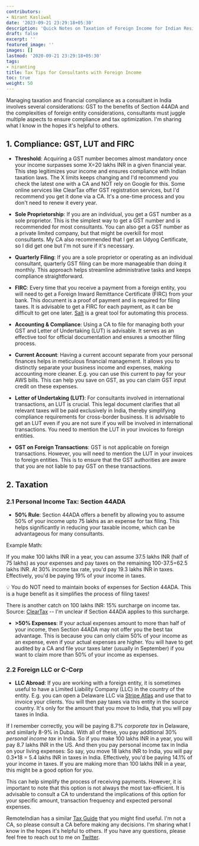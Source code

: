```yaml
---
contributors:
- Nirant Kasliwal
date: '2023-09-21 23:29:18+05:30'
description: 'Quick Notes on Taxation of Foreign Income for Indian Residents'
draft: false
excerpt: ''
featured_image: ''
images: []
lastmod: '2020-09-21 23:29:18+05:30'
tags:
- niranting
title: Tax Tips for Consultants with Foreign Income
toc: true
weight: 50
---
```


Managing taxation and financial compliance as a consultant in India involves several considerations: GST to the benefits of Section 44ADA and the complexities of foreign entity considerations, consultants must juggle multiple aspects to ensure compliance and tax optimization. I'm sharing what I know in the hopes it's helpful to others.


## 1. Compliance: GST, LUT and FIRC

- **Threshold**: Acquiring a GST number becomes almost mandatory once your income surpasses some X=20 lakhs INR in a given financial year. This step legitimizes your income and ensures compliance with Indian taxation laws. The X limits keeps changing and I'd recommend you check the latest one with a CA and NOT rely on Google for this. Some online services like ClearTax offer GST registration services, but I'd recommend you get it done via a CA. It's a one-time process and you don't need to renew it every year.

- **Sole Proprietorship**: If you are an individual, you get a GST number as a sole proprietor. This is the simplest way to get a GST number and is recommended for most consultants. You can also get a GST number as a private limited company, but that might be overkill for most consultants. My CA also recommended that I get an Udyog Certificate, so I did get one but I'm not sure if it's necessary.
  
- **Quarterly Filing**: If you are a sole proprietor or operating as an individual consultant, quarterly GST filing can be more manageable than doing it monthly. This approach helps streamline administrative tasks and keeps compliance straightforward.

- **FIRC**: Every time that you receive a payment from a foreign entity, you will need to get a Foreign Inward Remittance Certificate (FIRC) from your bank. This document is a proof of payment and is required for filing taxes. It is advisable to get a FIRC for each payment, as it can be difficult to get one later. [Salt](https://www.salt.pe/) is a great tool for automating this process.

- **Accounting & Compliance**: Using a CA to file for managing both your GST and Letter of Undertaking (LUT) is advisable. It serves as an effective tool for official documentation and ensures a smoother filing process.
  
- **Current Account**: Having a current account separate from your personal finances helps in meticulous financial management. It allows you to distinctly separate your business income and expenses, making accounting more cleaner. E.g. you can use this current to pay for your AWS bills. This can help you save on GST, as you can claim GST input credit on these expenses.

- **Letter of Undertaking (LUT)**: For consultants involved in international transactions, an LUT is crucial. This legal document clarifies that all relevant taxes will be paid exclusively in India, thereby simplifying compliance requirements for cross-border business. It is advisable to get an LUT even if you are not sure if you will be involved in international transactions. You need to mention the LUT in your invoices to foreign entities.

- **GST on Foreign Transactions**: GST is not applicable on foreign transactions. However, you will need to mention the LUT in your invoices to foreign entities. This is to ensure that the GST authorities are aware that you are not liable to pay GST on these transactions.

## 2. Taxation

### 2.1 Personal Income Tax: Section 44ADA

- **50% Rule**: Section 44ADA offers a benefit by allowing you to assume 50% of your income upto 75 lakhs as an expense for tax filing. This helps significantly in reducing your taxable income, which can be advantageous for many consultants. 


Example Math:

If you make 100 lakhs INR in a year, you can assume 37.5 lakhs INR (half of 75 lakhs) as your expenses and pay taxes on the remaining 100-37.5=62.5 lakhs INR. At 30% income tax rate, you'd pay 19.3 lakhs INR in taxes. Effectively, you'd be paying 19% of your income in taxes. 

💡 You do NOT need to maintain books of expenses for Section 44ADA. This is a huge benefit as it simplifies the process of filing taxes!

There is another catch on 100 lakhs INR: 15% surcharge on income tax. Source: [ClearTax](https://cleartax.in/s/marginal-relief-surcharge) -- I'm unclear if Section 44ADA applies to this surcharge. 

- **>50% Expenses**: If your actual expenses amount to more than half of your income, then Section 44ADA may not offer you the best tax advantage. This is because you can only claim 50% of your income as an expense, even if your actual expenses are higher. You will have to get audited by a CA and file your taxes later (usually in September) if you want to claim more than 50% of your income as expenses.

### 2.2 Foreign LLC or C-Corp

- **LLC Abroad**: If you are working with a foreign entity, it is sometimes useful to have a Limited Liability Company (LLC) in the country of the entity. E.g. you can open a Delaware LLC via [Stripe Atlas](https://stripe.com/atlas) and use that to invoice your clients. You will then pay taxes via this entity in the source country. It's only for the amount that you move to India, that you will pay taxes in India. 

If I remember correctly, you will be paying 8.7% _corporate tax_ in Delaware, and similarly 8-9% in Dubai. With all of these, you pay additional 30% _personal income tax_ in India. So if you make 100 lakhs INR in a year, you will pay 8.7 lakhs INR in the US. And then you pay personal income tax in India on your living expenses: So say, you move 18 lakhs INR to India, you will pay 0.3*18 = 5.4 lakhs INR in taxes in India. Effectively, you'd be paying 14.1% of your income in taxes. If you are making more than 100 lakhs INR in a year, this might be a good option for you.

This can help simplify the process of receiving payments. However, it is important to note that this option is not always the most tax-efficient. It is advisable to consult a CA to understand the implications of this option for your specific amount, transaction frequency and expected personal expenses.

RemoteIndian has a similar [Tax Guide](https://remoteindian.com/guides/tax-guide) that you might find useful. I'm not a CA, so please consult a CA before making any decisions. I'm sharing what I know in the hopes it's helpful to others. If you have any questions, please feel free to reach out to me on [Twitter](https://twitter.com/nirantk).